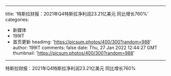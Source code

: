 
---
title: '特斯拉财报：2021年Q4特斯拉净利润23.21亿美元 同比增长760%'
categories: 
 - 新媒体
 - 199IT
 - 首页更新
headimg: 'https://picsum.photos/400/300?random=988'
author: 199IT
comments: false
date: Thu, 27 Jan 2022 12:44:27 GMT
thumbnail: 'https://picsum.photos/400/300?random=988'
---

<div>   
特斯拉财报：2021年Q4特斯拉净利润23.21亿美元 同比增长760%  
</div>
            